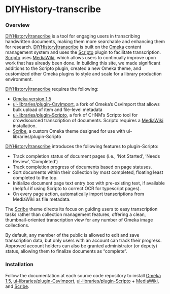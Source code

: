 DIYHistory-transcribe
=====================

### Overview 

[DIYHistory|transcribe](http://diyhistory.lib.uiowa.edu/transcribe) is a tool for engaging users in transcribing handwritten documents, making them more searchable and enhancing them for research. [DIYHistory|transcribe](http://diyhistory.lib.uiowa.edu/transcribe) is built on the [Omeka](http://omeka.org/) content management system and uses the [Scripto](http://scripto.org/) plugin to facilitate transcription. [Scripto](http://scripto.org/) uses [MediaWiki](http://www.mediawiki.org/wiki/MediaWiki), which allows users to continually improve upon work that has already been done. In building this site, we made significant additions to the Scripto plugin, created a new Omeka theme, and customized other Omeka plugins to style and scale for a library production environment.

[DIYHistory|transcribe](http://diyhistory.lib.uiowa.edu/transcribe) requires the following:

- [Omeka version 1.5](http://omeka.org/codex/Version_History)
- [ui-libraries/plugin-CsvImport](https://github.com/ui-libraries/plugin-CsvImport), a fork of Omeka’s CsvImport that allows bulk upload of item and file-level metadata
- [ui-libraries/plugin-Scripto](https://github.com/ui-libraries/plugin-Scripto), a fork of CHNM’s Scripto tool for crowdsourced transcription of documents. Scripto requires a [MediaWiki](http://www.mediawiki.org/wiki/MediaWiki) installation.
- [Scribe](https://github.com/ui-libraries/Scribe), a custom Omeka theme designed for use with ui-libraries/plugin-Scripto


[DIYHistory|transcribe](http://diyhistory.lib.uiowa.edu/transcribe) introduces the following features to plugin-Scripto:

- Track completion status of document pages (i.e., ‘Not Started’, ‘Needs Review’, ‘Completed’)
- Track completion progress of documents based on page statuses.
- Sort documents within their collection by most completed, floating least completed to the top.
- Initialize document page text entry box with pre-existing text, if available (helpful if using Scripto to correct OCR for typescript pages).
- On every page action, automatically import transcriptions from MediaWiki as file metadata.


The [Scribe](https://github.com/ui-libraries/Scribe) theme directs its focus on guiding users to easy transcription tasks rather than collection management features, offering a clean, thumbnail-oriented transcription view for any number of Omeka image collections.

By default, any member of the public is allowed to edit and save transcription data, but only users with an account can track their progress. Approved account holders can also be granted administrator (or deputy) status, allowing them to finalize documents as “complete”.

### Installation
Follow the documentation at each source code repository to install [Omeka 1.5](http://omeka.org/codex/Version_History), [ui-libraries/plugin-CsvImport](https://github.com/ui-libraries/plugin-CsvImport), [ui-libraries/plugin-Scripto](https://github.com/ui-libraries/plugin-Scripto) + [MediaWiki](http://www.mediawiki.org/wiki/MediaWiki), and [Scribe](https://github.com/ui-libraries/Scribe). 
